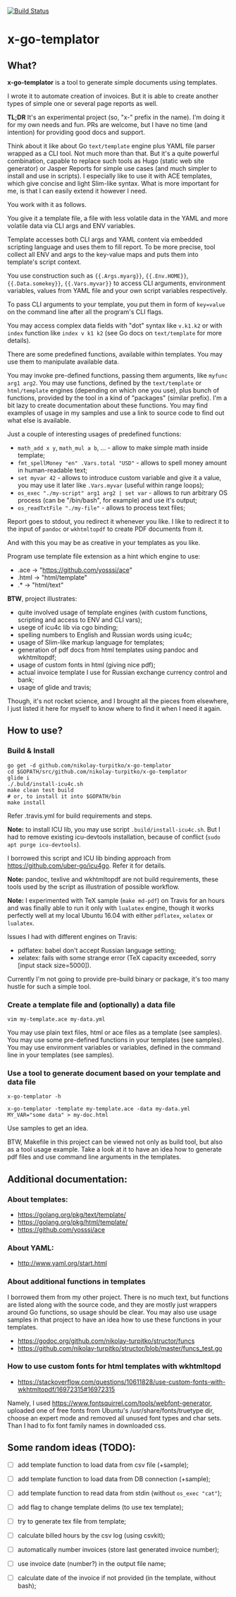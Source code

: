 [![Build Status](https://travis-ci.org/nikolay-turpitko/x-go-templator.svg?branch=master)](https://travis-ci.org/nikolay-turpitko/x-go-templator)

# x-go-templator

## What?

**x-go-templator** is a tool to generate simple documents using templates.

I wrote it to automate creation of invoices. But it is able to create another
types of simple one or several page reports as well.

**TL;DR** It's an experimental project (so, "x-" prefix in the name).
I'm doing it for my own needs and fun. PRs are welcome, but I have no time
(and intention) for providing good docs and support.

Think about it like about Go `text/template` engine plus YAML file parser
wrapped as a CLI tool. Not much more than that. But it's a quite powerful
combination, capable to replace such tools as Hugo (static web site generator)
or Jasper Reports for simple use cases (and much simpler to install and use in
scripts). I especially like to use it with ACE templates, which give concise
and light Slim-like syntax. What is more important for me, is that I can easily
extend it however I need.

You work with it as follows.

You give it a template file, a file with less volatile data in the YAML and
more volatile data via CLI args and ENV variables.

Template accesses both CLI args and YAML content via embedded scripting
language and uses them to fill report. To be more precise, tool collect all
ENV and args to the key-value maps and puts them into template's script context.

You use construction such as `{{.Args.myarg}}`, `{{.Env.HOME}}`,
`{{.Data.somekey}}`, `{{.Vars.myvar}}` to access CLI arguments, environment
variables, values from YAML file and your own script variables respectively.

To pass CLI arguments to your template, you put them in form of `key=value` on
the command line after all the program's CLI flags.

You may access complex data fields with "dot" syntax like `v.k1.k2` or with
`index` function like `index v k1 k2` (see Go docs on `text/template` for more
details).

There are some predefined functions, available within templates. You may use
them to manipulate available data.

You may invoke pre-defined functions, passing them arguments, like `myfunc arg1
arg2`. You may use functions, defined by the `text/template` or `html/template`
engines (depending on which one you use), plus bunch of functions, provided by
the tool in a kind of "packages" (similar prefix). I'm a bit lazy to create
documentation about these functions. You may find examples of usage in my
samples and use a link to source code to find out what else is available.

Just a couple of interesting usages of predefined functions:

- `math_add x y`, `math_mul a b`, ... - allow to make simple math inside
  template;
- `fmt_spellMoney "en" .Vars.total "USD"` - allows to spell money amount in
  human-readable text;
- `set myvar 42` - allows to introduce custom variable and give it a value, you
  may use it later like `.Vars.myvar` (useful within range loops);
- `os_exec "./my-script" arg1 arg2 | set var` - allows to run arbitrary OS
  process (can be "/bin/bash", for example) and use it's output;
- `os_readTxtFile "./my-file"` - allows to process text files;

Report goes to stdout, you redirect it whenever you like. I like to redirect it
to the input of `pandoc` or `wkhtmltopdf` to create PDF documents from it.

And with this you may be as creative in your templates as you like.

Program use template file extension as a hint which engine to use:

- .ace  -> "https://github.com/yosssi/ace"
- .html -> "html/template"
- .\*   -> "html/text"

**BTW**, project illustrates:

- quite involved usage of template engines (with custom functions, scripting and access to ENV and CLI vars);
- usege of icu4c lib via cgo binding;
- spelling numbers to English and Russian words using icu4c;
- usage of Slim-like markup language for templates;
- generation of pdf docs from html templates using pandoc and wkhtmltopdf;
- usage of custom fonts in html (giving nice pdf);
- actual invoice template I use for Russian exchange currency control and bank;
- usage of glide and travis;

Though, it's not rocket science, and I brought all the pieces from elsewhere,
I just listed it here for myself to know where to find it when I need it again.

## How to use?

### Build & Install

    go get -d github.com/nikolay-turpitko/x-go-templator
    cd $GOPATH/src/github.com/nikolay-turpitko/x-go-templator
    glide i
    ./.buld/install-icu4c.sh
    make clean test build
    # or, to install it into $GOPATH/bin
    make install

Refer .travis.yml for build requirements and steps.

**Note:** to install ICU lib, you may use script `.build/install-icu4c.sh`.
But I had to remove existing icu-devtools installation, because of conflict
(`sudo apt purge icu-devtools`).

I borrowed this script and ICU lib binding approach from
https://github.com/uber-go/icu4go. Refer it for details.

**Note:** pandoc, texlive and wkhtmltopdf are not build requirements, these
tools used by the script as illustration of possible workflow.

**Note:** I experimented with TeX sample (`make md-pdf`) on Travis for an hours
and was finally able to run it only with `lualatex` engine, though it works
perfectly well at my local Ubuntu 16.04 with either `pdflatex`, `xelatex` or
`lualatex`.

Issues I had with different engines on Travis:
- pdflatex: babel don't accept Russian language setting;
- xelatex: fails with some strange error (TeX capacity exceeded, sorry [input
  stack size=5000]).

Currently I'm not going to provide pre-build binary or package, it's too many
hustle for such a simple tool.

### Create a template file and (optionally) a data file

    vim my-template.ace my-data.yml

You may use plain text files, html or ace files as a template (see samples).
You may use some pre-defined functions in your templates (see samples).
You may use environment variables or variables, defined in the command line in
your templates (see samples).

### Use a tool to generate document based on your template and data file

    x-go-templator -h

    x-go-templator -template my-template.ace -data my-data.yml MY_VAR="some data" > my-doc.html

Use samples to get an idea.

BTW, Makefile in this project can be viewed not only as build tool, but also as
a tool usage example.  Take a look at it to have an idea how to generate pdf
files and use command line arguments in the templates.

## Additional documentation:

### About templates:

- https://golang.org/pkg/text/template/
- https://golang.org/pkg/html/template/
- https://github.com/yosssi/ace

### About YAML:

- http://www.yaml.org/start.html

### About additional functions in templates

I borrowed them from my other project. There is no much text, but functions are
listed along with the source code, and they are mostly just wrappers around Go
functions, so usage should be clear.  You may also use usage samples in that
project to have an idea how to use these functions in your templates.

- https://godoc.org/github.com/nikolay-turpitko/structor/funcs
- https://github.com/nikolay-turpitko/structor/blob/master/funcs_test.go

### How to use custom fonts for html templates with wkhtmltopd

- https://stackoverflow.com/questions/10611828/use-custom-fonts-with-wkhtmltopdf/16972315#16972315

Namely, I used https://www.fontsquirrel.com/tools/webfont-generator, uploaded
one of free fonts from Ubuntu's /usr/share/fonts/truetype dir, choose an expert
mode and removed all unused font types and char sets. Than I had to fix font
family names in downloaded css.

## Some random ideas (TODO):

- [ ] add template function to load data from csv file (+sample);
- [ ] add template function to load data from DB connection (+sample);
- [ ] add template function to read data from stdin (without `os_exec "cat"`);
- [ ] add flag to change template delims (to use tex template);
- [ ] try to generate tex file from template;
- [ ] calculate billed hours by the csv log (using csvkit);
- [ ] automatically number invoices (store last generated invoice number);
- [ ] use invoice date (number?) in the output file name;
- [ ] calculate date of the invoice if not provided (in the template, without bash);

